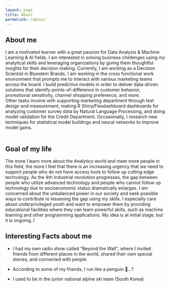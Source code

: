 ```yaml
---
layout: page
title: About
permalink: /about/
---
```


## About me 

I am a motivated learner with a great passion for Data Analysis & Machine Learning & AI fields. I am interested in solving business chellenges using my analytical skills and leveraging organizations by giving them thoughtful insights for their decision making. Currently, I am working as a Decision Scientist in Bluestem Brands. I am working in the cross functional work environment that prompts me to interact with various marketing teams across the board. I build predictive models in order to deliver data-driven solutions that identify points-of-difference in customer behavior, promotional sensitivity, channel shopping preference, and more. <br>
Other tasks involve with supporting marketing department through test design and measurement, making R Shiny/Flexdashboard dashboards for analyzing customer survey data by Natural Language Processing, and doing model validation for the Credit Department. 
Occasionally, I research new techniques for statistical model buildings and neural networks to improve model gains. <br><br>

## Goal of my life 

The more I learn more about the Analytics world and meet more people in this field, the more I feel that there is an increasing urgency that we need to support people who do not have access tools to follow up cutting edge technology. As the 4th Industrial revolution progresses, the gap between people who utilize advanced technology and people who cannot follow up technology due to socioeconomic status dramatically enlarges. I am concerned about the unbalanced power in our society and seek possible ways to contribute to lessening the gap using my skills. I especially care about underprivileged youth and want to empower them by providing educational facilities where they can learn powerful skills, such as machine learning and other programming applications. My idea is at initial stage, but it is ongoing..! 

## Interesting Facts about me

* I had my own radio show called "Beyond the Wall", where I invited friends from different places in the world, shared their own special stories, and connected with people<br>

* According to some of my friends, I run like a penguin 🐧...?

* I used to be in the junior national alpine ski team (South Korea)<br>

